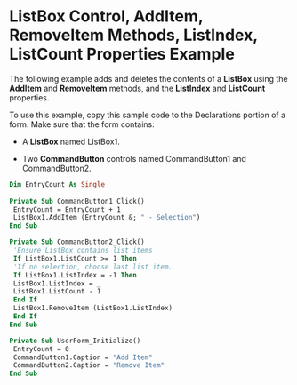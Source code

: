 
# ListBox Control, AddItem, RemoveItem Methods, ListIndex, ListCount Properties Example

The following example adds and deletes the contents of a  **ListBox** using the **AddItem** and **RemoveItem** methods, and the **ListIndex** and **ListCount** properties.

To use this example, copy this sample code to the Declarations portion of a form. Make sure that the form contains:




- A  **ListBox** named ListBox1.
    
- Two  **CommandButton** controls named CommandButton1 and CommandButton2.
    




```vb
Dim EntryCount As Single 
 
Private Sub CommandButton1_Click() 
 EntryCount = EntryCount + 1 
 ListBox1.AddItem (EntryCount &; " - Selection") 
End Sub
```




```vb
Private Sub CommandButton2_Click() 
 'Ensure ListBox contains list items 
 If ListBox1.ListCount >= 1 Then 
 'If no selection, choose last list item. 
 If ListBox1.ListIndex = -1 Then 
 ListBox1.ListIndex = _ 
 ListBox1.ListCount - 1 
 End If 
 ListBox1.RemoveItem (ListBox1.ListIndex) 
 End If 
End Sub
```




```vb
Private Sub UserForm_Initialize() 
 EntryCount = 0 
 CommandButton1.Caption = "Add Item" 
 CommandButton2.Caption = "Remove Item" 
End Sub
```

